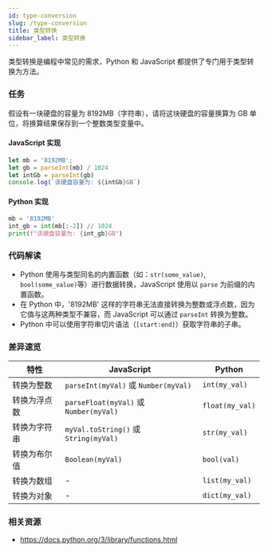```yaml
---
id: type-conversion
slug: /type-conversion
title: 类型转换
sidebar_label: 类型转换
---
```


类型转换是编程中常见的需求，Python 和 JavaScript 都提供了专门用于类型转换为方法。

### 任务

假设有一块硬盘的容量为 8192MB（字符串），请将这块硬盘的容量换算为 GB 单位，将换算结果保存到一个整数类型变量中。

#### JavaScript 实现
```javascript
let mb = '8192MB';
let gb = parseInt(mb) / 1024
let intGb = parseInt(gb)
console.log(`该硬盘容量为: ${intGb}GB`)
```
#### Python 实现
```python
mb = '8192MB'
int_gb = int(mb[:-2]) // 1024
print(f"该硬盘容量为: {int_gb}GB")
```

### 代码解读
 - Python 使用与类型同名的内置函数（如：`str(some_value)`, `bool(some_value)`等）进行数据转换，JavaScript 使用以 `parse` 为前缀的内置函数。
 - 在 Python 中，'8192MB' 这样的字符串无法直接转换为整数或浮点数，因为它值与这两种类型不兼容，而 JavaScript 可以通过 `parseInt` 转换为整数。
 - Python 中可以使用字符串切片语法（`[start:end]`）获取字符串的子串。

### 差异速览

| 特性 | JavaScript | Python |
|---------|------------|--------|
| 转换为整数 | `parseInt(myVal)` 或 `Number(myVal)` | `int(my_val)` |
| 转换为浮点数 | `parseFloat(myVal)` 或 `Number(myVal)` | `float(my_val)` |
| 转换为字符串 | `myVal.toString()` 或 `String(myVal)` | `str(my_val)` |
| 转换为布尔值 | `Boolean(myVal)` | `bool(val)` |
| 转换为数组 | - | `list(my_val)` |
| 转换为对象 | - | `dict(my_val)` |


### 相关资源
- https://docs.python.org/3/library/functions.html
